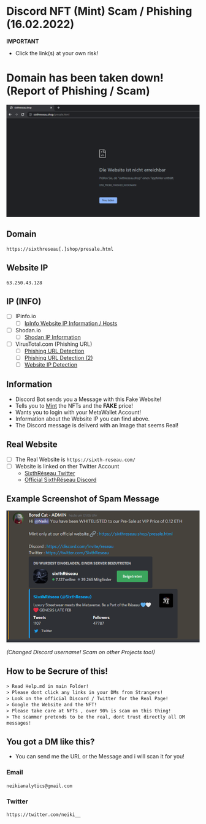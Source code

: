 # Discord NFT (Mint) Scam / Phishing (16.02.2022)

**IMPORTANT**
- Click the link(s) at your own risk!

# Domain has been taken down! (Report of Phishing / Scam)

![](https://github.com/NeikiDev/NeikiAnalytics/blob/main/assets/domain_down%232.png)

## Domain 
```
https://sixthreseau[.]shop/presale.html
```
## Website IP
```
63.250.43.128
```

## IP (INFO)
- [ ] IPinfo.io
    - [ ] [IpInfo Website IP Information / Hosts](https://ipinfo.io/63.250.43.128)

- [ ] Shodan.io
    - [ ] [Shodan IP Information](https://www.shodan.io/host/63.250.43.128)

- [ ] VirusTotal.com (Phishing URL)
    - [ ] [Phishing URL Detection](https://www.virustotal.com/gui/url/776b3d0c5175e64482db39e8ac327fb1e573da27199715c01c0501a0fcd02e7b?nocache=1)
    - [ ] [Phishing URL Detection (2)](https://www.virustotal.com/gui/url/a6c3b9f44992507411893531742753ce4d2b614798d6fb0dfc1c76e07f47a387?nocache=1)  
    - [ ] [Website IP Detection](https://www.virustotal.com/gui/url/1a4b4b1030bb4453290c3d354612d4514d1effd33307c72ed1f38ff7f36b1be8)
 
## Information
- Discord Bot sends you a Message with this Fake Website!
- Tells you to [Mint](https://101blockchains.com/nft-minting/) the NFTs and the **FAKE** price!
- Wants you to login with your MetaWallet Account!
- Information about the Website IP you can find above.
- The Discord message is deliverd with an Image that seems Real!

## Real Website

- [ ] The Real Website is ```https://sixth-reseau.com/``` 
- [ ] Website is linked on ther Twitter Account
    - [SixthRéseau Twitter](https://twitter.com/SixthReseau/)
    - [Official SixthRéseau Discord](https://discord.gg/reseau)

## Example Screenshot of Spam Message

![](https://github.com/NeikiDev/NeikiAnalytics/blob/main/assets/scrnsht-sixth%232.png)

*(Changed Discord username! Scam on other Projects too!)*

## How to be Secrure of this!

```
> Read Help.md in main Folder!
> Please dont click any links in your DMs from Strangers!
> Look on the official Discord / Twitter for the Real Page!
> Google the Website and the NFT!
> Please take care at NFTs , over 90% is scam on this thing!
> The scammer pretends to be the real, dont trust directly all DM messages!
```

## You got a DM like this?
- You can send me the URL or the Message and i will scan it for you!

### Email
```
neikianalytics@gmail.com
```

### Twitter
```
https://twitter.com/neiki__
```